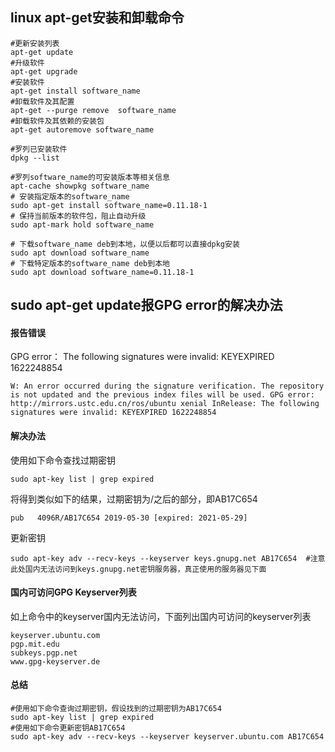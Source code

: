 ## linux apt-get安装和卸载命令

```shell
#更新安装列表
apt-get update
#升级软件
apt-get upgrade
#安装软件
apt-get install software_name
#卸载软件及其配置
apt-get --purge remove  software_name
#卸载软件及其依赖的安装包
apt-get autoremove software_name

#罗列已安装软件
dpkg --list

#罗列software_name的可安装版本等相关信息
apt-cache showpkg software_name
# 安装指定版本的software_name
sudo apt-get install software_name=0.11.18-1
# 保持当前版本的软件包，阻止自动升级
sudo apt-mark hold software_name

# 下载software_name deb到本地，以便以后都可以直接dpkg安装
sudo apt download software_name
# 下载特定版本的software_name deb到本地
sudo apt download software_name=0.11.18-1
```



## sudo apt-get update报GPG error的解决办法

#### 报告错误

GPG error： The following signatures were invalid: KEYEXPIRED 1622248854

```
W: An error occurred during the signature verification. The repository is not updated and the previous index files will be used. GPG error: http://mirrors.ustc.edu.cn/ros/ubuntu xenial InRelease: The following signatures were invalid: KEYEXPIRED 1622248854
```

#### 解决办法

使用如下命令查找过期密钥

```shell
sudo apt-key list | grep expired
```

将得到类似如下的结果，过期密钥为/之后的部分，即AB17C654

```
pub   4096R/AB17C654 2019-05-30 [expired: 2021-05-29]
```

更新密钥

```shell
sudo apt-key adv --recv-keys --keyserver keys.gnupg.net AB17C654  #注意此处国内无法访问到keys.gnupg.net密钥服务器，真正使用的服务器见下面
```

#### 国内可访问GPG Keyserver列表

如上命令中的keyserver国内无法访问，下面列出国内可访问的keyserver列表

```
keyserver.ubuntu.com
pgp.mit.edu
subkeys.pgp.net
www.gpg-keyserver.de
```

#### 总结

```shell
#使用如下命令查询过期密钥，假设找到的过期密钥为AB17C654
sudo apt-key list | grep expired
#使用如下命令更新密钥AB17C654
sudo apt-key adv --recv-keys --keyserver keyserver.ubuntu.com AB17C654
```

